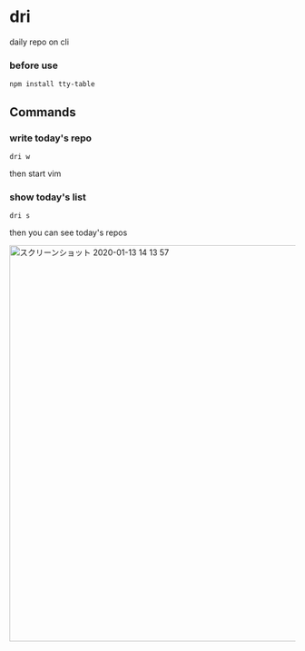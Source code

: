 # dri
daily repo on cli

### before use
```
npm install tty-table
```

## Commands
### write today's repo
```
dri w
```
then start vim

### show today's list
```
dri s
```
then you can see today's repos

<img width="698" alt="スクリーンショット 2020-01-13 14 13 57" src="https://user-images.githubusercontent.com/32477095/72236776-86b13a00-361b-11ea-9d9c-21dfe7bf49eb.png">

